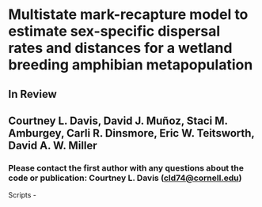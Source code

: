 # Multistate mark-recapture model to estimate sex-specific dispersal rates and distances for a wetland breeding amphibian metapopulation

## In Review
## Courtney L. Davis, David J. Muñoz, Staci M. Amburgey, Carli R. Dinsmore, Eric W. Teitsworth, David A. W. Miller

### Please contact the first author with any questions about the code or publication: Courtney L. Davis (cld74@cornell.edu)




Scripts - 
